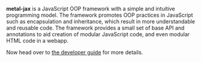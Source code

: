 **metal-jax** is a JavaScript OOP framework with a simple and intuitive programming model. The framework promotes OOP practices in JavaScript such as encapsulation and inheritance, which result in more understandable and reusable code. The framework provides a small set of base API and annotations to aid creation of modular JavaScript code, and even modular HTML code in a webapp.

Now head over to [the developer guide](MetalJaxDevGuide#Getting_Started.md) for more details.